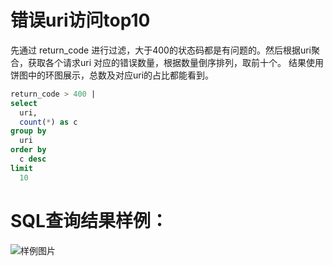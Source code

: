 # 错误uri访问top10

先通过 return_code 进行过滤，大于400的状态码都是有问题的。然后根据uri聚合，获取各个请求uri 对应的错误数量，根据数量倒序排列，取前十个。
结果使用饼图中的环图展示，总数及对应uri的占比都能看到。


```SQL
return_code > 400 |
select
  uri,
  count(*) as c
group by
  uri
order by
  c desc
limit
  10
```

# SQL查询结果样例：

![样例图片](http://slsconsole.oss-cn-hangzhou.aliyuncs.com/sql_sample/%E9%94%99%E8%AF%AFuri%E8%AE%BF%E9%97%AETop101585117055.png)